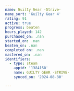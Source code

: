 ```yaml
---
name: Guilty Gear -Strive-
name_sort: 'Guilty Gear 4'
rating: 91
active: true
progress: beaten
hours_played: 142
purchased_on: .nan
started_on: .nan
beaten_on: .nan
completed_on: .nan
mastered_on: .nan
identifiers:
  - type: steam
    appid: '1384160'
    name: GUILTY GEAR -STRIVE-
    synced_on: '2024-08-30'

---
```

